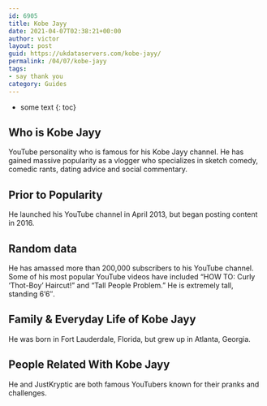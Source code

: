 ```yaml
---
id: 6905
title: Kobe Jayy
date: 2021-04-07T02:38:21+00:00
author: victor
layout: post
guid: https://ukdataservers.com/kobe-jayy/
permalink: /04/07/kobe-jayy
tags:
- say thank you
category: Guides
---
```


* some text
{: toc}


## Who is Kobe Jayy



YouTube personality who is famous for his Kobe Jayy channel. He has gained massive popularity as a vlogger who specializes in sketch comedy, comedic rants, dating advice and social commentary.  

                
                
                
## Prior to Popularity



He launched his YouTube channel in April 2013, but began posting content in 2016. 

                
                
                
## Random data



He has amassed more than 200,000 subscribers to his YouTube channel. Some of his most popular YouTube videos have included &#8220;HOW TO: Curly &#8216;Thot-Boy&#8217; Haircut!&#8221; and &#8220;Tall People Problem.&#8221; He is extremely tall, standing 6&#8217;6&#8243;. 

                
                
                
## Family & Everyday Life of Kobe Jayy



He was born in Fort Lauderdale, Florida, but grew up in Atlanta, Georgia. 

                
                
                
## People Related With Kobe Jayy



He and JustKryptic are both famous YouTubers known for their pranks and challenges.  

                
              
            
          
          
          